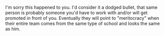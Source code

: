  I'm sorry this happened to you. I'd consider it a dodged bullet, that same person is probably someone you'd have to work with and/or will get promoted in front of you. Eventually they will point to "meritocracy" when their entire team comes from the same type of school and looks the same as him. 